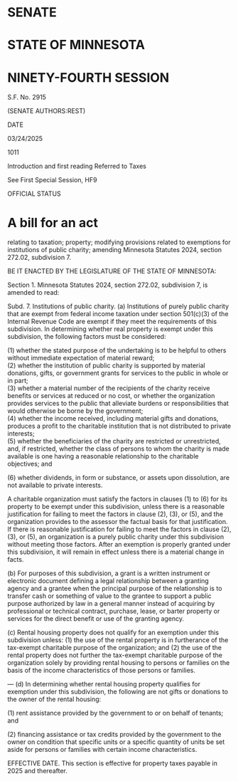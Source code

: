 # SENATE

# STATE OF MINNESOTA

# NINETY-FOURTH SESSION

S.F. No. 2915

(SENATE AUTHORS:REST)

DATE

03/24/2025

1011

Introduction and first reading Referred to Taxes

See First Special Session, HF9

OFFICIAL STATUS

# A bill for an act

relating to taxation; property; modifying provisions related to exemptions for institutions of public charity; amending Minnesota Statutes 2024, section 272.02, subdivision 7.

BE IT ENACTED BY THE LEGISLATURE OF THE STATE OF MINNESOTA:

Section 1. Minnesota Statutes 2024, section 272.02, subdivision 7, is amended to read:

Subd. 7. Institutions of public charity. (a) Institutions of purely public charity that are exempt from federal income taxation under section 501(c)(3) of the Internal Revenue Code are exempt if they meet the requirements of this subdivision. In determining whether real property is exempt under this subdivision, the following factors must be considered:

(1) whether the stated purpose of the undertaking is to be helpful to others without immediate expectation of material reward;  
(2) whether the institution of public charity is supported by material donations, gifts, or government grants for services to the public in whole or in part;  
(3) whether a material number of the recipients of the charity receive benefits or services at reduced or no cost, or whether the organization provides services to the public that alleviate burdens or responsibilities that would otherwise be borne by the government;  
(4) whether the income received, including material gifts and donations, produces a profit to the charitable institution that is not distributed to private interests;  
(5) whether the beneficiaries of the charity are restricted or unrestricted, and, if restricted, whether the class of persons to whom the charity is made available is one having a reasonable relationship to the charitable objectives; and

(6) whether dividends, in form or substance, or assets upon dissolution, are not available to private interests.

A charitable organization must satisfy the factors in clauses (1) to (6) for its property to be exempt under this subdivision, unless there is a reasonable justification for failing to meet the factors in clause (2), (3), or (5), and the organization provides to the assessor the factual basis for that justification. If there is reasonable justification for failing to meet the factors in clause (2), (3), or (5), an organization is a purely public charity under this subdivision without meeting those factors. After an exemption is properly granted under this subdivision, it will remain in effect unless there is a material change in facts.

(b) For purposes of this subdivision, a grant is a written instrument or electronic document defining a legal relationship between a granting agency and a grantee when the principal purpose of the relationship is to transfer cash or something of value to the grantee to support a public purpose authorized by law in a general manner instead of acquiring by professional or technical contract, purchase, lease, or barter property or services for the direct benefit or use of the granting agency.

(c) Rental housing property does not qualify for an exemption under this subdivision unless: (1) the use of the rental property is in furtherance of the tax-exempt charitable purpose of the organization; and (2) the use of the rental property does not further the tax-exempt charitable purpose of the organization solely by providing rental housing to persons or families on the basis of the income characteristics of those persons or families.

— (d) In determining whether rental housing property qualifies for exemption under this subdivision, the following are not gifts or donations to the owner of the rental housing:

(1) rent assistance provided by the government to or on behalf of tenants; and

(2) financing assistance or tax credits provided by the government to the owner on condition that specific units or a specific quantity of units be set aside for persons or families with certain income characteristics.

EFFECTIVE DATE. This section is effective for property taxes payable in 2025 and thereafter.